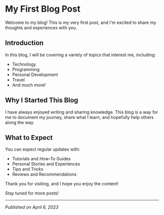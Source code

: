 # My First Blog Post

Welcome to my blog! This is my very first post, and I'm excited to share my thoughts and experiences with you.

## Introduction

In this blog, I will be covering a variety of topics that interest me, including:

- Technology
- Programming
- Personal Development
- Travel
- And much more!

## Why I Started This Blog

I have always enjoyed writing and sharing knowledge. This blog is a way for me to document my journey, share what I learn, and hopefully help others along the way.

## What to Expect

You can expect regular updates with:

- Tutorials and How-To Guides
- Personal Stories and Experiences
- Tips and Tricks
- Reviews and Recommendations

Thank you for visiting, and I hope you enjoy the content!

Stay tuned for more posts!

---

*Published on April 6, 2023*